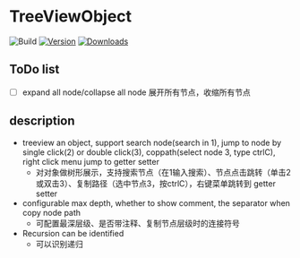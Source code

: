 # TreeViewObject

![Build](https://github.com/seablue1/TreeViewObject/workflows/Build/badge.svg)
[![Version](https://img.shields.io/jetbrains/plugin/v/25235.svg)](https://plugins.jetbrains.com/plugin/25235)
[![Downloads](https://img.shields.io/jetbrains/plugin/d/25235.svg)](https://plugins.jetbrains.com/plugin/25235)

## ToDo list
- [ ] expand all node/collapse all node 展开所有节点，收缩所有节点


## description
<!-- Plugin description -->
- treeview an object, support search node(search in 1), jump to node by single click(2) or double click(3), coppath(select node 3, type ctrlC), right click menu jump to getter setter
  - 对对象做树形展示，支持搜索节点（在1输入搜索）、节点点击跳转（单击2或双击3）、复制路径（选中节点3，按ctrlC），右键菜单跳转到 getter setter
- configurable max depth, whether to show comment, the separator when copy node path 
  - 可配置最深层级、是否带注释、复制节点层级时的连接符号
- Recursion can be identified
  - 可以识别递归

<!-- Plugin description end -->

